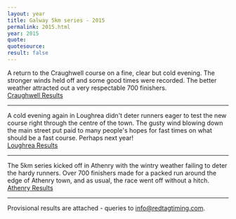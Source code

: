 ```yaml
---
layout: year
title: Galway 5km series - 2015
permalink: 2015.html
year: 2015
quote:
quotesource: 
result: false
---
```


A return to the Craughwell course on a fine, clear but cold evening. The stronger winds held off and some good times were recorded. The better weather attracted out a very respectable 700 finishers.  
[Craughwell Results](/media/pdfs/results/2015-craughwell.pdf)

---

A cold evening again in Loughrea didn\'t deter runners eager to test the new course right through the centre of the town. The gusty wind blowing down the main street put paid to many people\'s hopes for fast times on what should be a fast course. Perhaps next year!  
[Loughrea Results](/media/pdfs/results/2015-loughrea.pdf)

---
The 5km series kicked off in Athenry with the wintry weather failing to deter the hardy runners. 
Over 700 finishers made for a packed run around the edge of Athenry town, and as usual, the race went off without a hitch.  
[Athenry Results](/media/pdfs/results/2015-athenry.pdf)

---
Provisional results are attached - queries to info@redtagtiming.com.

